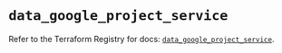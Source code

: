 # `data_google_project_service`

Refer to the Terraform Registry for docs: [`data_google_project_service`](https://registry.terraform.io/providers/hashicorp/google/6.11.2/docs/data-sources/project_service).
